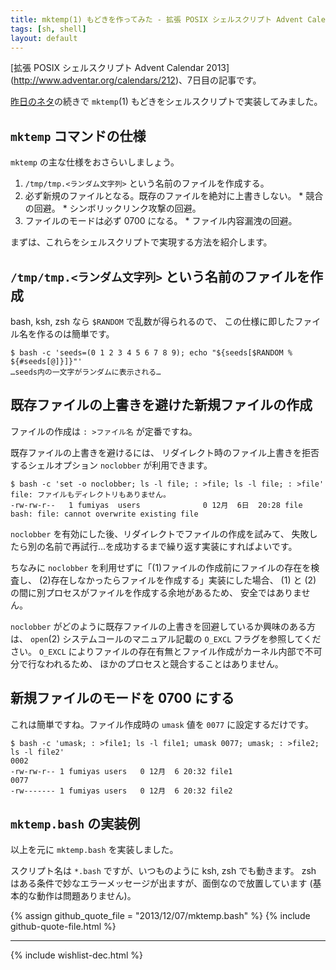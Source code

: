 ```yaml
---
title: mktemp(1) もどきを作ってみた - 拡張 POSIX シェルスクリプト Advent Calendar 2013
tags: [sh, shell]
layout: default
---
```


[拡張 POSIX シェルスクリプト Advent Calendar 2013]
(http://www.adventar.org/calendars/212)、7日目の記事です。

[昨日のネタ](/2013/12/06/tempfile.sh-advent-calendar.html)の続きで
`mktemp`(1) もどきをシェルスクリプトで実装してみました。

`mktemp` コマンドの仕様
----------------------------------------------------------------------

`mktemp` の主な仕様をおさらいしましょう。

  1. `/tmp/tmp.<ランダム文字列>` という名前のファイルを作成する。
  2. 必ず新規のファイルとなる。既存のファイルを絶対に上書きしない。
    * 競合の回避。
    * シンボリックリンク攻撃の回避。
  3. ファイルのモードは必ず 0700 になる。
    * ファイル内容漏洩の回避。

まずは、これらをシェルスクリプトで実現する方法を紹介します。

`/tmp/tmp.<ランダム文字列>` という名前のファイルを作成
----------------------------------------------------------------------

bash, ksh, zsh なら `$RANDOM` で乱数が得られるので、
この仕様に即したファイル名を作るのは簡単です。

``` console
$ bash -c 'seeds=(0 1 2 3 4 5 6 7 8 9); echo "${seeds[$RANDOM % ${#seeds[@]}]}"'
…seeds内の一文字がランダムに表示される…
```

既存ファイルの上書きを避けた新規ファイルの作成
----------------------------------------------------------------------

ファイルの作成は `: >ファイル名` が定番ですね。

既存ファイルの上書きを避けるには、
リダイレクト時のファイル上書きを拒否するシェルオプション `noclobber` が利用できます。

``` console
$ bash -c 'set -o noclobber; ls -l file; : >file; ls -l file; : >file'
file: ファイルもディレクトリもありません。
-rw-rw-r--   1 fumiyas  users              0 12月  6日  20:28 file
bash: file: cannot overwrite existing file
```

`noclobber` を有効にした後、リダイレクトでファイルの作成を試みて、
失敗したら別の名前で再試行…を成功するまで繰り返す実装にすればよいです。

ちなみに `noclobber` を利用せずに「(1)ファイルの作成前にファイルの存在を検査し、
(2)存在しなかったらファイルを作成する」実装にした場合、
(1) と (2) の間に別プロセスがファイルを作成する余地があるため、
安全ではありません。

`noclobber` がどのように既存ファイルの上書きを回避しているか興味のある方は、
`open`(2) システムコールのマニュアル記載の `O_EXCL` フラグを参照してください。
`O_EXCL`
によりファイルの存在有無とファイル作成がカーネル内部で不可分で行なわれるため、
ほかのプロセスと競合することはありません。

新規ファイルのモードを 0700 にする
----------------------------------------------------------------------

これは簡単ですね。ファイル作成時の `umask` 値を `0077` に設定するだけです。

``` console
$ bash -c 'umask; : >file1; ls -l file1; umask 0077; umask; : >file2; ls -l file2'
0002
-rw-rw-r-- 1 fumiyas users   0 12月  6 20:32 file1
0077
-rw------- 1 fumiyas users   0 12月  6 20:32 file2
```

`mktemp.bash` の実装例
----------------------------------------------------------------------

以上を元に `mktemp.bash` を実装しました。

スクリプト名は `*.bash` ですが、いつものように ksh, zsh でも動きます。
zsh はある条件で妙なエラーメッセージが出ますが、面倒なので放置しています
(基本的な動作は問題ありません)。

{% assign github_quote_file = "2013/12/07/mktemp.bash" %}
{% include github-quote-file.html %}

* * *

{% include wishlist-dec.html %}

